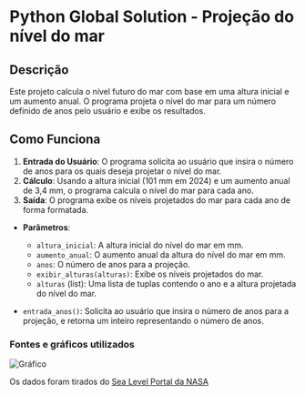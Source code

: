 # Python Global Solution - Projeção do nível do mar

## Descrição

Este projeto calcula o nível futuro do mar com base em uma altura inicial e um aumento anual. O programa projeta o nível do mar para um número definido de anos pelo usuário e exibe os resultados.

## Como Funciona

1. **Entrada do Usuário**: O programa solicita ao usuário que insira o número de anos para os quais deseja projetar o nível do mar.
2. **Cálculo**: Usando a altura inicial (101 mm em 2024) e um aumento anual de 3,4 mm, o programa calcula o nível do mar para cada ano.
3. **Saída**: O programa exibe os níveis projetados do mar para cada ano de forma formatada.

  - **Parâmetros**:
    - `altura_inicial`: A altura inicial do nível do mar em mm.
    - `aumento_anual`: O aumento anual da altura do nível do mar em mm.
    - `anos`: O número de anos para a projeção.
    - `exibir_alturas(alturas)`: Exibe os níveis projetados do mar.
    - `alturas` (list): Uma lista de tuplas contendo o ano e a altura projetada do nível do mar.
  
  - `entrada_anos()`: Solicita ao usuário que insira o número de anos para a projeção, e retorna um inteiro representando o número de anos.

### Fontes e gráficos utilizados

![Gráfico](https://sealevel.nasa.gov/internal_resources/471)

Os dados foram tirados do [Sea Level Portal da NASA](https://sealevel.nasa.gov/faq/8/is-the-rate-of-sea-level-rise-increasing/)


